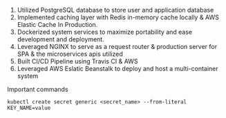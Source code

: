 1. Utilized PostgreSQL database to store user and application database
2. Implemented caching layer with Redis in-memory cache locally & AWS Elastic Cache In Production.
3. Dockerized system services to maximize portability and ease development and deployment.
4. Leveraged NGINX to serve as a request router & production server for SPA & the microservices apis utilized
5. Built CI/CD Pipeline using Travis CI & AWS
6. Leveraged AWS Eslatic Beanstalk to deploy and host a multi-container system

Important commands

```
kubectl create secret generic <secret_name> --from-literal KEY_NAME=value
```
